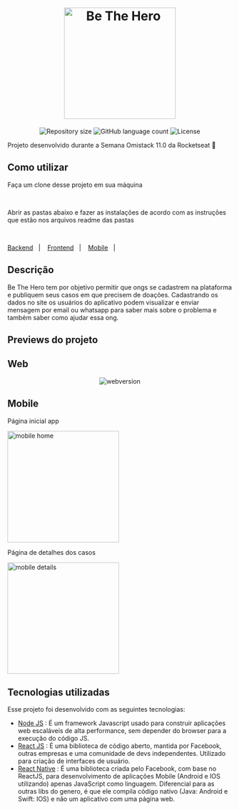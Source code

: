 <h1 align="center">
  <img alt="Be The Hero" src="https://ik.imagekit.io/8qmbx6p1dq/Be_The_Hero/icon_MiddNMuc5.png" width="250px" />
</h1>

<p align="center">
 <img alt="Repository size" src="https://img.shields.io/github/repo-size/luizeduul/BeTheHero">
 <img alt="GitHub language count" src="https://img.shields.io/github/languages/count/luizeduul/BeTheHero">
 <img alt="License" src="https://img.shields.io/badge/license-MIT-brightgreen">
</p>

<p>Projeto desenvolvido durante a Semana Omistack 11.0 da Rocketseat 🚀</p>
      
## Como utilizar 
<p>Faça um clone desse projeto em sua máquina</p><br>
<p>Abrir as pastas abaixo e fazer as instalações de acordo com as instruções que estão nos arquivos readme das pastas</p><br>
<p>
  <a href="https://github.com/luizeduul/BeTheHero/tree/master/backend">Backend</a>&nbsp;&nbsp;&nbsp;|&nbsp;&nbsp;&nbsp;
  <a href="https://github.com/luizeduul/BeTheHero/tree/master/frontend">Frontend</a>&nbsp;&nbsp;&nbsp;|&nbsp;&nbsp;&nbsp;
  <a href="https://github.com/luizeduul/BeTheHero/tree/master/mobile">Mobile</a>&nbsp;&nbsp;&nbsp;|&nbsp;&nbsp;&nbsp;
</p>
<h2>Descrição</h2>
 
<p>Be The Hero tem por objetivo permitir que ongs se cadastrem na plataforma e publiquem seus casos em que precisem de doações.
Cadastrando os dados no site os usuários do aplicativo podem visualizar e enviar mensagem por email ou whatsapp para saber mais sobre o problema e também saber como ajudar essa ong.</p>

<h2>Previews do projeto</h2>

## Web
<p align="center">
  <img alt="webversion" src="https://ik.imagekit.io/8qmbx6p1dq/Be_The_Hero/frontend_c_7LPIpqi.gif"/>
</p>

## Mobile
<p align="center">
  <p>Página inicial app</p>
  <img alt="mobile home" src="https://ik.imagekit.io/8qmbx6p1dq/Be_The_Hero/home_TeM0MJOhz.jpg"  width="250px"/>
</p>

<p align="center">
  <p>Página de detalhes dos casos</p>
  <img alt="mobile details" src="https://ik.imagekit.io/8qmbx6p1dq/Be_The_Hero/details_Rgzjr716G6.jpg"  width="250px"/>
</p>
  
## Tecnologias utilizadas
 Esse projeto foi desenvolvido com as seguintes tecnologias:
  - [Node JS](https://nodejs.org/en/) : É um framework Javascript usado para construir aplicações web escaláveis de alta performance, sem depender do browser para a execução do código JS.
  - [React JS](https://reactjs.org) : É uma biblioteca de código aberto, mantida por Facebook, outras empresas e uma comunidade de devs independentes. Utilizado para criação de interfaces de usuário.
  - [React Native](https://facebook.github.io/react-native/) : É uma biblioteca criada pelo Facebook, com base no ReactJS, para desenvolvimento de aplicações Mobile (Android e IOS utilizando) apenas JavaScript como linguagem. Diferencial para as outras libs do genero, é que ele compila código nativo (Java: Android e Swift: IOS) e não um aplicativo com uma página web.
